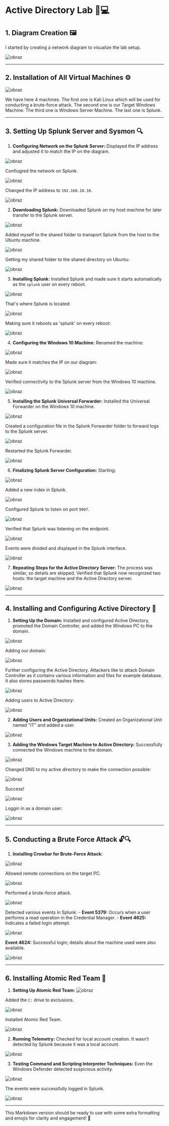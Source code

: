 # Active Directory Lab 🏢💻

## 1. Diagram Creation 🖼️
I started by creating a network diagram to visualize the lab setup.

![obraz](https://github.com/user-attachments/assets/20c73387-0c7c-4d1c-b0b2-72d719a2c67f)

---

## 2. Installation of All Virtual Machines ⚙️
![obraz](https://github.com/user-attachments/assets/83eefbdc-0aa1-4aa9-b5aa-4ec1ff502204)

We have here 4 machines. The first one is Kali Linux which will be used for conducting a brute-force attack.
The second one is our Target Windows Machine.
The third one is Windows Server Machine.
The last one is Splunk.

---

## 3. Setting Up Splunk Server and Sysmon 🔍

1. **Configuring Network on the Splunk Server:**
Displayed the IP address and adjusted it to match the IP on the diagram.

![obraz](https://github.com/user-attachments/assets/2f33a756-801e-4c1e-8271-9003b687fa7a)


Confiugred the network on Splunk.

![obraz](https://github.com/user-attachments/assets/537a2123-6d20-4c87-a5fc-c5b9a045c71f)

Changed the IP address to `192.168.10.10`.

![obraz](https://github.com/user-attachments/assets/3e7853f4-7f28-4f8b-88e4-bf8e9cc7ac68)

2. **Downloading Splunk:**
Downloaded Splunk on my host machine for later transfer to the Splunk server.

![obraz](https://github.com/user-attachments/assets/87b67c70-55d6-4ca0-9a89-c88b05338a59)

Added myself to the shared folder to transport Splunk from the host to the Ubuntu machine.

![obraz](https://github.com/user-attachments/assets/0d729a16-c6fb-43ab-bf53-0644f4388903)

Getting my shared folder to the shared directory on Ubuntu:

![obraz](https://github.com/user-attachments/assets/bbfbd2e6-0002-49ff-ac78-bef4aaf28be5)

3. **Installing Splunk:**
Installed Splunk and made sure it starts automatically as the `splunk` user on every reboot.

![obraz](https://github.com/user-attachments/assets/134de2a1-438f-473b-af0f-427f2dea2a55)

That's where Splunk is located:

![obraz](https://github.com/user-attachments/assets/4c2ead76-6b5d-4b3d-aafa-8162321463c2)

Making sure it reboots as 'splunk' on every reboot:

![obraz](https://github.com/user-attachments/assets/4e194b61-c06d-46b5-a8be-93ac883096b0)


4. **Configuring the Windows 10 Machine:**
Renamed the machine:

![obraz](https://github.com/user-attachments/assets/73e85ec8-f110-44dc-bc04-ac5edb972ad9)

Made sure it matches the IP on our diagram:

![obraz](https://github.com/user-attachments/assets/767c2c9f-434b-4e9e-96c2-fd62c0d7195e)

Verified connectivity to the Splunk server from the Windows 10 machine.

![obraz](https://github.com/user-attachments/assets/03edcd9c-03cf-472c-b214-c596238e14c3)

5. **Installing the Splunk Universal Forwarder:**
Installed the Universal Forwarder on the Windows 10 machine.

![obraz](https://github.com/user-attachments/assets/587b2f98-3616-4e27-9b8b-86763467c3e5)

Created a configuration file in the Splunk Forwarder folder to forward logs to the Splunk server.

![obraz](https://github.com/user-attachments/assets/0acfbc6e-5de8-48a5-9c93-a5b279fa637f)

Restarted the Splunk Forwarder.

![obraz](https://github.com/user-attachments/assets/18f99d68-a143-40af-ba0b-5ad6b69a8ca1)

6. **Finalizing Splunk Server Configuration:**
Starting:

![obraz](https://github.com/user-attachments/assets/ebf1092b-985a-4170-89a7-e4c5145d2c9e)

Added a new index in Splunk.

![obraz](https://github.com/user-attachments/assets/6a8bc706-4352-4793-8880-64f8bf71d2b2)

Configured Splunk to listen on port `9997`.

![obraz](https://github.com/user-attachments/assets/c099d5fd-6193-4f40-a296-837739d3f2a8)


Verified that Splunk was listening on the endpoint.

![obraz](https://github.com/user-attachments/assets/5abdfe2c-369c-4ca9-a927-4f5db5d3fb4c)

Events were divided and displayed in the Splunk interface.

![obraz](https://github.com/user-attachments/assets/21fbb328-c802-4be8-9d93-274734c79011)


7. **Repeating Steps for the Active Directory Server:**
The process was similar, so details are skipped.
Verified that Splunk now recognized two hosts: the target machine and the Active Directory server.

![obraz](https://github.com/user-attachments/assets/2ff0ddc3-2cb3-48a1-8a78-ef38a8c0d3fb)

---

## 4. Installing and Configuring Active Directory 📜

1. **Setting Up the Domain:**
Installed and configured Active Directory, promoted the Domain Controller, and added the Windows PC to the domain.

![obraz](https://github.com/user-attachments/assets/d0ba50af-8ff0-4a80-8114-d2053d7a7431)

Adding our domain:

![obraz](https://github.com/user-attachments/assets/c9fe1c2d-f6a3-42ed-8288-f6df6f439c02)

Further configuring the Active Directory. Attackers like to attack Domain Controller as it contains various information and files for example database. It also stores passwords hashes there.

![obraz](https://github.com/user-attachments/assets/362e49d7-d7c6-4617-bd09-dc40115db1b8)

Adding users to Active Directory:

![obraz](https://github.com/user-attachments/assets/271fc24c-a71f-4507-b01c-1702b8134664)

2. **Adding Users and Organizational Units:**
Created an Organizational Unit named "IT" and added a user.

![obraz](https://github.com/user-attachments/assets/65d55b97-9b59-4381-9942-b7d3e16b1662)

3. **Adding the Windows Target Machine to Active Directory:**
Successfully connected the Windows machine to the domain.

![obraz](https://github.com/user-attachments/assets/590e5016-dc2b-4707-b608-c40c9e484956)

Changed DNS to my active directory to make the connection possible:

![obraz](https://github.com/user-attachments/assets/d042524f-c96d-481c-9444-33906c300c4a)

Success!

![obraz](https://github.com/user-attachments/assets/e5f1b425-7a5e-4823-be51-bb7fb41f6ae3)

Loggin in as a domain user:

![obraz](https://github.com/user-attachments/assets/f74f2d2e-e264-46de-b911-7a0bd4c45a2a)


---

## 5. Conducting a Brute Force Attack 🔓🔍

1. **Installing Crowbar for Brute-Force Attack:**

![obraz](https://github.com/user-attachments/assets/701ad9f2-7752-4a67-b710-c50bb1f0f299)

Allowed remote connections on the target PC.

![obraz](https://github.com/user-attachments/assets/c39cc386-d936-46c2-92ca-2f2026bbcdc4)

Performed a brute-force attack.

![obraz](https://github.com/user-attachments/assets/e6aaac0e-07a0-4219-9a5a-326b194eb0cb)

Detected various events in Splunk:
     - **Event 5379:** Occurs when a user performs a read operation in the Credential Manager.
     - **Event 4625:** Indicates a failed login attempt.
     
![obraz](https://github.com/user-attachments/assets/4aff2b69-eaf3-4bb5-99c2-1825a6375fd3)

**Event 4624:** Successful login; details about the machine used were also available.

![obraz](https://github.com/user-attachments/assets/c0f3eadc-a6e8-4f67-808b-e665583292af)
    

---

## 6. Installing Atomic Red Team 🧪

1. **Setting Up Atomic Red Team:**
![obraz](https://github.com/user-attachments/assets/933f3fa9-4400-42bf-a2b2-647b878d19c5)

Added the `C:` drive to exclusions.

![obraz](https://github.com/user-attachments/assets/1a5193e8-c6e9-484c-8a5e-5c5bd6c7b35e)

Installed Atomic Red Team.

![obraz](https://github.com/user-attachments/assets/ab42028f-2558-4fca-a1aa-7a30645ee5b0)


2. **Running Telemetry:**
Checked for local account creation. It wasn’t detected by Splunk because it was a local account.

![obraz](https://github.com/user-attachments/assets/ffc348e6-9182-40be-a0c8-42d961f76267)


3. **Testing Command and Scripting Interpreter Techniques:**
Even the Windows Defender detected suspicious activity.

![obraz](https://github.com/user-attachments/assets/6e6a939f-bd9f-4bbf-84e0-bfbe8d3e15ca)

The events were successfully logged in Splunk.

![obraz](https://github.com/user-attachments/assets/ea049028-0777-4f38-bc22-41074e1d7055)


---

This Markdown version should be ready to use with some extra formatting and emojis for clarity and engagement! 🚀
